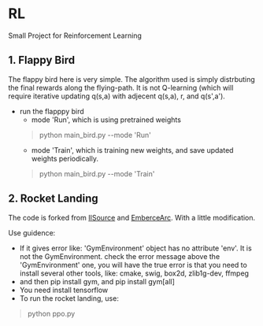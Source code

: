 # RL
Small Project for Reinforcement Learning

## 1. Flappy Bird
The flappy bird here is very simple. The algorithm used is simply distrbuting the final rewards along the flying-path. It is not Q-learning (which will require iterative updating q(s,a) with adjecent q(s,a), r, and q(s',a').

* run the flapppy bird
  * mode 'Run', which is using pretrained weights
  > python main_bird.py --mode 'Run'
  * mode 'Train', which is training new weights, and save updated weights periodically. 
  > python main_bird.py --mode 'Train'
  
## 2. Rocket Landing
  The code is forked from [IISource](https://github.com/llSourcell/Landing-a-SpaceX-Falcon-Heavy-Rocket) and [EmberceArc](https://github.com/EmbersArc/PPO). With a little modification.
  
  Use guidence:
  * If it gives error like:  'GymEnvironment' object has no attribute 'env'. It is not the GymEnvironment. check the error message above the 'GymEnvironment' one, you will have the true error is that you need to install several other tools, like: cmake, swig, box2d, zlib1g-dev, ffmpeg
  * and then pip install gym, and pip install gym\[all]
  * You need install tensorflow
  * To run the rocket landing, use:
  > python ppo.py
  
  
